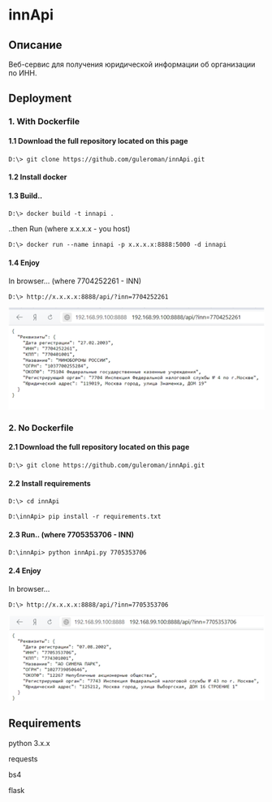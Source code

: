 # innApi
## Описание
Веб-сервис для получения юридической информации об организации по ИНН.

## Deployment
### 1. With Dockerfile
#### 1.1 Download the full repository located on this page
```
D:\> git clone https://github.com/guleroman/innApi.git
```
#### 1.2 Install docker
#### 1.3 Build.. 

```
D:\> docker build -t innapi .
```

..then Run (where x.x.x.x - you host)

```
D:\> docker run --name innapi -p x.x.x.x:8888:5000 -d innapi 
```

#### 1.4 Enjoy

In browser... (where 7704252261 - INN)
```
D:\> http://x.x.x.x:8888/api/?inn=7704252261
```
![img](/img/img1.jpg)



### 2. No Dockerfile
#### 2.1 Download the full repository located on this page
```
D:\> git clone https://github.com/guleroman/innApi.git
```
#### 2.2 Install requirements

```
D:\> cd innApi
```

```
D:\innApi> pip install -r requirements.txt 
```

#### 2.3 Run.. (where 7705353706 - INN)

```
D:\innApi> python innApi.py 7705353706 
```

#### 2.4 Enjoy

In browser...  
```
D:\> http://x.x.x.x:8888/api/?inn=7705353706
```
![img](/img/img2.jpg)

## Requirements
python 3.x.x

requests

bs4

flask


